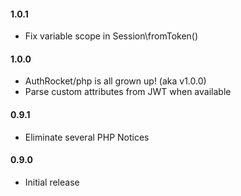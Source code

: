 #### 1.0.1
- Fix variable scope in Session\fromToken()

#### 1.0.0
- AuthRocket/php is all grown up! (aka v1.0.0)
- Parse custom attributes from JWT when available

#### 0.9.1
- Eliminate several PHP Notices

#### 0.9.0

- Initial release
